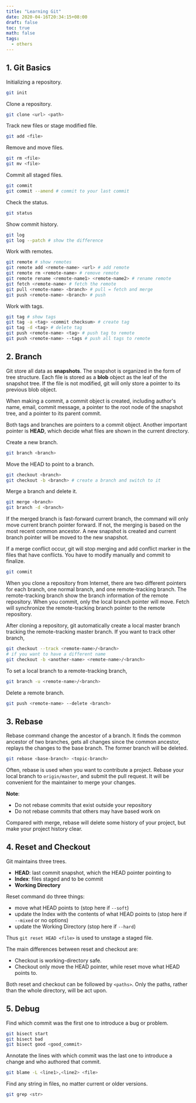 ```yaml
---
title: "Learning Git"
date: 2020-04-16T20:34:15+08:00
draft: false
toc: true
math: false
tags:
  - others
---
```


## 1. Git Basics

Initializing a repository.

```bash
git init
```

Clone a repository.

```bash
git clone <url> <path>
```

Track new files or stage modified file.

```bash
git add <file>
```

Remove and move files.

```bash
git rm <file>
git mv <file>
```

Commit all staged files.

```bash
git commit
git commit --amend # commit to your last commit
```

Check the status.

```bash
git status
```

Show commit history.

```bash
git log
git log --patch # show the difference
```

Work with remotes.

```bash
git remote # show remotes
git remote add <remote-name> <url> # add remote
git remote rm <remote-name> # remove remote
git remote rename <remote-name1> <remote-name2> # rename remote
git fetch <remote-name> # fetch the remote
git pull <remote-name> <branch> # pull = fetch and merge
git push <remote-name> <branch> # push
```

Work with tags.

```bash
git tag # show tags
git tag -a <tag> <commit checksum> # create tag
git tag -d <tag> # delete tag
git push <remote-name> <tag> # push tag to remote
git push <remote-name> --tags # push all tags to remote
```

## 2. Branch

Git store all data as **snapshots**.
The snapshot is organized in the form of tree structure.
Each file is stored as a **blob** object as the leaf of the snapshot tree.
If the file is not modified, git will only store a pointer to its previous
blob object.

When making a commit, a commit object is created, including author's name,
email, commit message, a pointer to the root node of the snapshot tree,
and a pointer to its parent commit.

Both tags and branches are pointers to a commit object.
Another important pointer is **HEAD**, which decide what files are shown in
the current directory.

Create a new branch.

```bash
git branch <branch>
```

Move the HEAD to point to a branch.

```bash
git checkout <branch>
git checkout -b <branch> # create a branch and switch to it
```

Merge a branch and delete it.

```bash
git merge <branch>
git branch -d <branch>
```

If the merged branch is fast-forward current branch, the command will only
move current branch pointer forward.
If not, the merging is based on the most recent common ancestor.
A new snapshot is created and current branch pointer will be moved
to the new snapshot.

If a merge conflict occur, git will stop merging and add conflict marker in
the files that have conflicts.
You have to modify manually and commit to finalize.

```bash
git commit
```

When you clone a repository from Internet,
there are two different pointers for each branch,
one normal branch, and one remote-tracking branch.
The remote-tracking branch show the branch information of the remote
repository.
When you commit, only the local branch pointer will move.
Fetch will synchronize the remote-tracking branch pointer to the remote
repository.

After cloning a repository, git automatically create a local master branch
tracking the remote-tracking master branch.
If you want to track other branch,

```bash
git checkout --track <remote-name>/<branch>
# if you want to have a different name
git checkout -b <another-name> <remote-name>/<branch>
```

To set a local branch to a remote-tracking branch,

```bash
git branch -u <remote-name>/<branch>
```

Delete a remote branch.

```bash
git push <remote-name> --delete <branch>
```

## 3. Rebase

Rebase command change the ancestor of a branch.
It finds the common ancestor of two branches, gets all changes since the common
ancestor, replays the changes to the base branch.
The former branch will be deleted.

```bash
git rebase <base-branch> <topic-branch>
```

Often, rebase is used when you want to contribute a project.
Rebase your local branch to `origin/master`, and submit the pull request.
It will be convenient for the maintainer to merge your changes.

**Note**:

* Do not rebase commits that exist outside your repository
* Do not rebase commits that others may have based work on

Compared with merge, rebase will delete some history of your project,
but make your project history clear.

## 4. Reset and Checkout

Git maintains three trees.

* **HEAD**: last commit snapshot, which the HEAD pointer pointing to
* **Index**: files staged and to be commit
* **Working Directory**

Reset command do three things:

* move what HEAD points to (stop here if `--soft`)
* update the Index with the contents of what HEAD points to
  (stop here if `--mixed` or no options)
* update the Working Directory (stop here if `--hard`)

Thus `git reset HEAD <file>` is used to unstage a staged file.

The main differences between reset and checkout are:

* Checkout is working-directory safe.
* Checkout only move the HEAD pointer, while reset move what HEAD points to.

Both reset and checkout can be followed by `<paths>`.
Only the paths, rather than the whole directory, will be act upon.

## 5. Debug

Find which commit was the first one to introduce a bug or problem.

```bash
git bisect start
git bisect bad
git bisect good <good_commit>
```

Annotate the lines with which commit was the last one to introduce a change
and who authored that commit.

```bash
git blame -L <line1>,<line2> <file>
```

Find any string in files, no matter current or older versions.

```bash
git grep <str>
```
